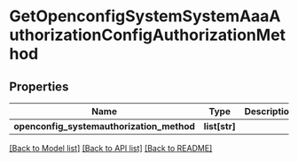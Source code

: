 # GetOpenconfigSystemSystemAaaAuthorizationConfigAuthorizationMethod

## Properties
Name | Type | Description | Notes
------------ | ------------- | ------------- | -------------
**openconfig_systemauthorization_method** | **list[str]** |  | [optional] 

[[Back to Model list]](../README.md#documentation-for-models) [[Back to API list]](../README.md#documentation-for-api-endpoints) [[Back to README]](../README.md)


